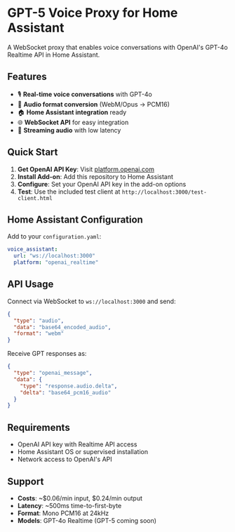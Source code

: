 # GPT-5 Voice Proxy for Home Assistant

A WebSocket proxy that enables voice conversations with OpenAI's GPT-4o Realtime API in Home Assistant.

## Features

- 🎙️ **Real-time voice conversations** with GPT-4o
- 🔄 **Audio format conversion** (WebM/Opus → PCM16)
- 🏠 **Home Assistant integration** ready
- 🌐 **WebSocket API** for easy integration
- 🎵 **Streaming audio** with low latency

## Quick Start

1. **Get OpenAI API Key**: Visit [platform.openai.com](https://platform.openai.com/api-keys)
2. **Install Add-on**: Add this repository to Home Assistant
3. **Configure**: Set your OpenAI API key in the add-on options
4. **Test**: Use the included test client at `http://localhost:3000/test-client.html`

## Home Assistant Configuration

Add to your `configuration.yaml`:

```yaml
voice_assistant:
  url: "ws://localhost:3000"
  platform: "openai_realtime"
```

## API Usage

Connect via WebSocket to `ws://localhost:3000` and send:

```json
{
  "type": "audio",
  "data": "base64_encoded_audio",
  "format": "webm"
}
```

Receive GPT responses as:

```json
{
  "type": "openai_message",
  "data": {
    "type": "response.audio.delta",
    "delta": "base64_pcm16_audio"
  }
}
```

## Requirements

- OpenAI API key with Realtime API access
- Home Assistant OS or supervised installation
- Network access to OpenAI's API

## Support

- **Costs**: ~$0.06/min input, $0.24/min output
- **Latency**: ~500ms time-to-first-byte
- **Format**: Mono PCM16 at 24kHz
- **Models**: GPT-4o Realtime (GPT-5 coming soon)
